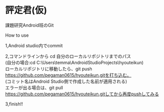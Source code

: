 # 評定君(仮)

課題研究Android班のGit

How to use

1,Android studio内でcommit

2,コマンドラインから
cd 自分のローカルリポジトリまでのパス<br/>
(自分の場合:cd C:\Users\temma\AndroidStudioProjects\hyouteikun) <br/>
ローカルリポジトリに移動したら、git push https://github.com/pegaman0615/hyouteikun.gitを打ち込む。 <br/>
(コミット名はAndroid Studio側で作成した名前が適用される) <br/>
エラーが出る場合は、git pull https://github.com/pegaman0615/hyouteikun.gitしてから再度pushしてみる<br/>

3,finish!!

